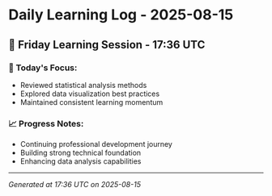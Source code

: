 # Daily Learning Log - 2025-08-15

## 📅 Friday Learning Session - 17:36 UTC

### 🎯 Today's Focus:
- Reviewed statistical analysis methods
- Explored data visualization best practices
- Maintained consistent learning momentum

### 📈 Progress Notes:
- Continuing professional development journey
- Building strong technical foundation
- Enhancing data analysis capabilities

---
*Generated at 17:36 UTC on 2025-08-15*
